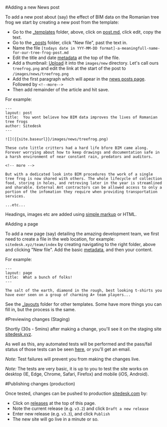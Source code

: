 #Adding a new News post

To add a new post about (say) the effect of BIM data on the Romanian tree frog we start by creating
a new post from the template:
- Go to the [_templates](https://github.com/sitedesk/sitedesk.github.io/tree/master/_templates) folder, above, click on [post.md](https://raw.githubusercontent.com/sitedesk/sitedesk.github.io/master/_templates/post.md), click edit, copy the text.
- Go to the [_posts](https://github.com/sitedesk/sitedesk.github.io/tree/master/_posts) folder, click "New file", past the text in.
- Name the file `[todays date in YYY-MM-DD format]-a-meaningfull-name-for-our-tree-frog-post.md`
- Edit the title and date [metadata](https://jekyllrb.com/docs/frontmatter/) at the top of the file.
- Add a thumbnail: [Upload](https://help.github.com/articles/adding-a-file-to-a-repository/) it into the `images/new` directory. Let's call ours `treefrog.png` and edit the link at the start of the post to `/images/news/treefrog.png`
- Add the first paragraph which will apear in the [news posts page](https://sitedesk.xyz/news). Followed by `<!--more-->`
- Then add remainder of the article and hit save.

For example:

```
---
layout: post
title:  You wont believe how BIM data improves the lives of Romanian tree frogs
author: Sitedesk
---

![]({{site.baseurl}}/images/news/treefrog.png)

These cute little critters had a hard life bfore BIM came along. Forever worrying about how to keep drawings and documentation safe in a harsh environment of near constant rain, predators and auditors.

<!-- more -->

But with a dedicated look into BIM procedures the work of a single tree frog is now shared with others. The whole lifecycle of collection food, storing in holes, and retreving later in the year is streamlined and sharable. External Ant contractors can be allowed access to only a portion of the infomation they require when providing transportation services.

...etc...
```

Headings, images etc are added using [simple markup](https://guides.github.com/features/mastering-markdown/) or HTML.

#Adding a page

To add a new page (say) detailing the amazing development team, we first need to create a file in the web location, for example: `sitedesk.xyz/team/index` by creating navigating to the right folder, above and clicking "New file". Add the basic [metadata](https://jekyllrb.com/docs/frontmatter/), and then your content.

For example:

```
---
layout: page
title:  What a bunch of folks!
---

The salt of the earth, diamond in the rough, best looking t-shirts you have ever seen on a group of charming A+ team players...
```

See the [_layouts](https://github.com/sitedesk/sitedesk.github.io/tree/master/_layouts) folder for other templates. Some have more things you can fill in, but the process is the same.

#Previewing changes (Staging)

Shortly (30s - 5mins) after making a change, you'll see it on the staging site [sitedesk.xyz](https://sitedesk.xyz).

As well as this, any automated tests will be performed and the pass/fail status of those tests can be seen [here](https://circleci.com/gh/sitedesk/sitedesk.github.io), or you'll get an email.

*Note:* Test failures will prevent you from making the changes live.

*Note:* The tests are very basic, it is up to you to test the site works on desktop (IE, Edge, Chrome, Safari, Firefox) and mobile (iOS, Android).

#Publishing changes (production)

Once tested, changes can be pushed to production [sitedesk.com](sitedesk.com) by:
- Click on [releases](https://github.com/sitedesk/sitedesk.github.io/releases) at the top of this page.
- Note the current release (e.g. `v3.2`) and click `Draft a new release`
- Enter new release (e.g. `v3.3`), and click `Publish`
- The new site will go live in a minute or so.
